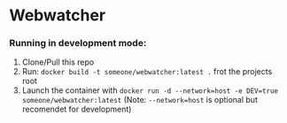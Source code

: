 # Webwatcher

### Running in development mode:
1. Clone/Pull this repo
2. Run: `docker build -t someone/webwatcher:latest .` frot the projects root
3. Launch the container with `docker run -d --network=host -e DEV=true someone/webwatcher:latest`
   (Note: `--network=host` is optional but recomendet for development)